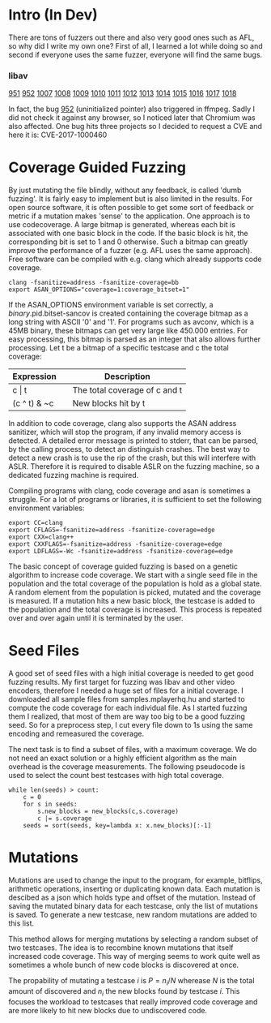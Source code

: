 # Intro (In Dev)
There are tons of fuzzers out there and also very good ones such as AFL, so why did I write my own one?
First of all, I learned a lot while doing so and second if everyone uses the same fuzzer, everyone will find the same bugs.

### libav
[951](https://bugzilla.libav.org/show_bug.cgi?id=951)
[952](https://bugzilla.libav.org/show_bug.cgi?id=952)
[1007](https://bugzilla.libav.org/show_bug.cgi?id=1007)
[1008](https://bugzilla.libav.org/show_bug.cgi?id=1008)
[1009](https://bugzilla.libav.org/show_bug.cgi?id=1009)
[1010](https://bugzilla.libav.org/show_bug.cgi?id=1010)
[1011](https://bugzilla.libav.org/show_bug.cgi?id=1011)
[1012](https://bugzilla.libav.org/show_bug.cgi?id=1012)
[1013](https://bugzilla.libav.org/show_bug.cgi?id=1013)
[1014](https://bugzilla.libav.org/show_bug.cgi?id=1014)
[1015](https://bugzilla.libav.org/show_bug.cgi?id=1015)
[1016](https://bugzilla.libav.org/show_bug.cgi?id=1016)
[1017](https://bugzilla.libav.org/show_bug.cgi?id=1017)
[1018](https://bugzilla.libav.org/show_bug.cgi?id=1018)

In fact, the bug [952](https://bugzilla.libav.org/show_bug.cgi?id=952) (uninitialized pointer) also triggered in ffmpeg.
Sadly I did not check it against any browser, so I noticed later that Chromium was also affected.
One bug hits three projects so I decided to request a CVE and here it is: CVE-2017-1000460


# Coverage Guided Fuzzing
By just mutating the file blindly, without any feedback, is called 'dumb fuzzing'.
It is fairly easy to implement but is also limited in the results.
For open source software, it is often possible to get some sort of feedback or metric if a mutation makes 'sense' to the application.
One approach is to use codecoverage.
A large bitmap is generated, whereas each bit is associated with one basic block in the code.
If the basic block is hit, the corresponding bit is set to 1 and 0 otherwise.
Such a bitmap can greatly improve the performance of a fuzzer (e.g. AFL uses the same approach).
Free software can be compiled with e.g. clang which already supports code coverage.

```
clang -fsanitize=address -fsanitize-coverage=bb
export ASAN_OPTIONS="coverage=1:coverage_bitset=1"
```

If the ASAN_OPTIONS environment variable is set correctly, a $binary.$pid.bitset-sancov is created containing the coverage bitmap as a long string with ASCII '0' and '1'.
For programs such as avconv, which is a 45MB binary, these bitmaps can get very large like 450.000 entries.
For easy processing, this bitmap is parsed as an integer that also allows further processing.
Let t be a bitmap of a specific testcase and c the total coverage:

| Expression   | | Description                   |
|--------------|-|-------------------------------|
| c &#124; t   | | The total coverage of c and t |
| (c ^ t) & ~c | | New blocks hit by t           |

In addition to code coverage, clang also supports the ASAN address sanitizer, which will stop the program, if any invalid memory access is detected.
A detailed error message is printed to stderr, that can be parsed, by the calling process, to detect an distinguish crashes.
The best way to detect a new crash is to use the rip of the crash, but this will interfere with ASLR.
Therefore it is required to disable ASLR on the fuzzing machine, so a dedicated fuzzing machine is required.

Compiling programs with clang, code coverage and asan is sometimes a struggle.
For a lot of programs or libraries, it is sufficient to set the following environment variables:

```
export CC=clang
export CFLAGS=-fsanitize=address -fsanitize-coverage=edge
export CXX=clang++
export CXXFLAGS=-fsanitize=address -fsanitize-coverage=edge
export LDFLAGS=-Wc -fsanitize=address -fsanitize-coverage=edge
```

The basic concept of coverage guided fuzzing is based on a genetic algorithm to increase code coverage.
We start with a single seed file in the population and the total coverage of the population is hold as a global state.
A random element from the population is picked, mutated and the coverage is measured.
If a mutation hits a new basic block, the testcase is added to the population and the total coverage is increased.
This process is repeated over and over again until it is terminated by the user.

# Seed Files
A good set of seed files with a high initial coverage is needed to get good fuzzing results.
My first target for fuzzing was libav and other video encoders, therefore I needed a huge set of files for a initial coverage.
I downloaded all sample files from samples.mplayerhq.hu and started to compute the code coverage for each individual file.
As I started fuzzing them I realized, that most of them are way too big to be a good fuzzing seed.
So for a preprocess step, I cut every file down to 1s using the same encoding and remeasured the coverage.

The next task is to find a subset of files, with a maximum coverage.
We do not need an exact solution or a highly efficient algorithm as the main overhead is the coverage measurements.
The following pseudocode is used to select the count best testcases with high total coverage.

```
while len(seeds) > count:
    c = 0
    for s in seeds:
        s.new_blocks = new_blocks(c,s.coverage)
        c |= s.coverage
    seeds = sort(seeds, key=lambda x: x.new_blocks)[:-1]
```

# Mutations
Mutations are used to change the input to the program, for example, bitflips, arithmetic operations, inserting or duplicating known data.
Each mutation is descibed as a json which holds type and offset of the mutation.
Instead of saving the mutated binary data for each testcase, only the list of mutations is saved.
To generate a new testcase, new random mutations are added to this list.

This method allows for merging mutations by selecting a random subset of two testcases.
The idea is to recombine known mutations that itself increased code coverage.
This way of merging seems to work quite well as sometimes a whole bunch of new code blocks is discovered at once.

The propability of mutating a testcase $i$ is $P = n_i / N$ wherease $N$ is the total amount of discovered and $n_i$ the new blocks found by testcase $i$.
This focuses the workload to testcases that really improved code coverage and are more likely to hit new blocks due to undiscovered code.
